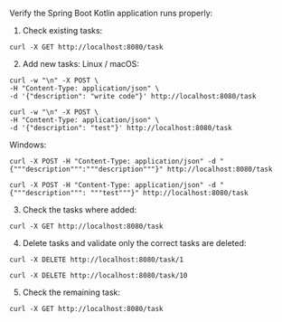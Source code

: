 Verify the Spring Boot Kotlin application runs properly:

1. Check existing tasks:
```shell
curl -X GET http://localhost:8080/task
```

2. Add new tasks:
Linux / macOS:
```shell
curl -w "\n" -X POST \
-H "Content-Type: application/json" \
-d '{"description": "write code"}' http://localhost:8080/task

curl -w "\n" -X POST \
-H "Content-Type: application/json" \
-d '{"description": "test"}' http://localhost:8080/task
```

Windows:
```shell
curl -X POST -H "Content-Type: application/json" -d "{"""description""":"""description"""}" http://localhost:8080/task

curl -X POST -H "Content-Type: application/json" -d "{"""description""": """test"""}" http://localhost:8080/task
```

3. Check the tasks where added:
```shell
curl -X GET http://localhost:8080/task
```

4. Delete tasks and validate only the correct tasks are deleted:
```shell
curl -X DELETE http://localhost:8080/task/1

curl -X DELETE http://localhost:8080/task/10
```

5. Check the remaining task:
```shell
curl -X GET http://localhost:8080/task
```

